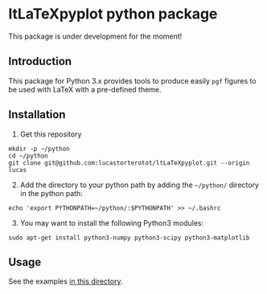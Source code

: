 # ltLaTeXpyplot python package

This package is under development for the moment!

## Introduction

This package for Python 3.x provides tools to produce easily `pgf` figures to be used with LaTeX with a pre-defined theme.

## Installation

1. Get this repository
```
mkdir -p ~/python
cd ~/python
git clone git@github.com:lucastorterotot/ltLaTeXpyplot.git --origin lucas
```
2. Add the directory to your python path by adding the `~/python/` directory in the python path:
```
echo 'export PYTHONPATH=~/python/:$PYTHONPATH' >> ~/.bashrc
```
3. You may want to install the following Python3 modules:
```
sudo apt-get install python3-numpy python3-scipy python3-matplotlib
```

## Usage

See the examples [in this directory](https://github.com/lucastorterotot/ltLaTeXpyplot/tree/master/examples/).
